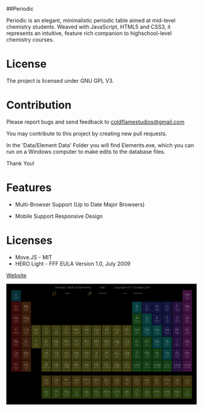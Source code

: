 ##Periodic

Periodic is an elegant, minimalistic periodic table aimed at mid-level chemistry students. Weaved with JavaScript, HTML5 and CSS3, it represents an intuitive, feature rich companion to highschool-level chemistry courses.


# License


The project is licensed under GNU GPL V3. 


# Contribution


Please report bugs and send feedback to coldflamestudios@gmail.com


You may contribute to this project by creating new pull requests. 


In the 'Data/Element Data' Folder you will find Elements.exe, which you can run on a Windows computer to make edits to the database files. 


Thank You!


# Features


- Multi-Browser Support (Up to Date Major Browsers)

- Mobile Support
Responsive Design


# Licenses


- Move.JS - MIT
- HERO Light - FFF EULA Version 1.0, July 2009


[Website](http://cfws.github.io/Periodic/)

![Periodic](img/TableHero.png)